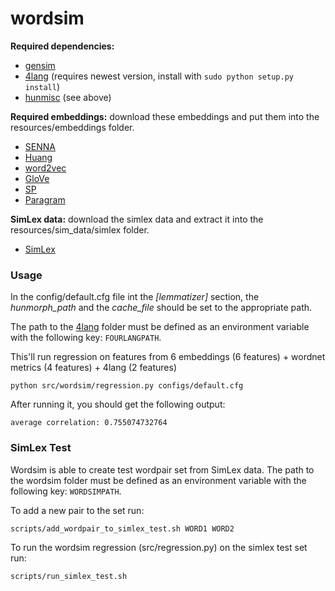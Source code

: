 # wordsim

**Required dependencies:**
* [gensim](https://radimrehurek.com/gensim/)
* [4lang](https://github.com/kornai/4lang/tree/recski_thesis) (requires newest version, install with `sudo python setup.py install`)
* [hunmisc](https://github.com/zseder/hunmisc) (see above)

**Required embeddings:**
download these embeddings and put them into the resources/embeddings folder. 
* [SENNA](http://ronan.collobert.com/senna/)
* [Huang](http://www.socher.org)
* [word2vec](https://code.google.com/archive/p/word2vec/)
* [GloVe](https://commoncrawl.org/)
* [SP](http://www.cs.huji.ac.il/~roys02/papers/sp_embeddings/sp_embeddings.html/)
* [Paragram](http://ttic.uchicago.edu/~wieting/)
 
**SimLex data:**
download the simlex data and extract it into the resources/sim_data/simlex folder.
* [SimLex](http://www.cl.cam.ac.uk/~fh295/SimLex-999.zip)

### Usage
In the config/default.cfg file int the *[lemmatizer]* section, the *hunmorph_path* and the *cache_file* should be set to the appropriate path.

The path to the [4lang](https://github.com/kornai/4lang/tree/master) folder must be defined as an environment variable with the following key: `FOURLANGPATH`.

This'll run regression on features from 6 embeddings (6 features) + wordnet metrics (4 features) + 4lang (2 features)

`python src/wordsim/regression.py configs/default.cfg`

After running it, you should get the following output:

`average correlation: 0.755074732764`

### SimLex Test

Wordsim is able to create test wordpair set from SimLex data. 
The path to the wordsim folder must be defined as an environment variable with the following key: `WORDSIMPATH`.

To add a new pair to the set run:

`scripts/add_wordpair_to_simlex_test.sh WORD1 WORD2`

To run the wordsim regression (src/regression.py) on the simlex test set run:

`scripts/run_simlex_test.sh`
